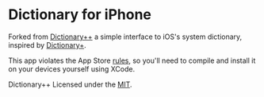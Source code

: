 # Dictionary for iPhone
Forked from [Dictionary++](https://github.com/josh-/DictionaryPlusPlus) a simple interface to iOS's system dictionary, inspired by [Dictionary+](http://iphone.qualityindex.com/apps/571492/dictionary).

This app violates the App Store [rules](https://developer.apple.com/documentation/uikit/uireferencelibraryviewcontroller), so you'll need to compile and install it on your devices yourself using XCode.

Dictionary++ Licensed under the [MIT](http://opensource.org/licenses/MIT).